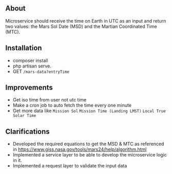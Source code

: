 ## About 

Microservice should receive the time on Earth in UTC as an input and return two values:
the Mars Sol Date (MSD) and the Martian Coordinated Time (MTC).

## Installation

- composer install 
- php artisan serve.
- GET `/mars-data?entryTime`

## Improvements

- Get iso time from user not utc time
- Make a cron job to auto fetch the time every one minute
- Get more data like `Mission Sol` `Mission Time (Landing LMST)` `Local True Solar Time`

## Clarifications

- Developed the required equations to get the MSD & MTC as referenced in https://www.giss.nasa.gov/tools/mars24/help/algorithm.html
- Implemented a service layer to be able to develop the microservice logic in it.
- Implemented a request layer to validate the input data


